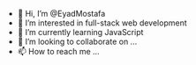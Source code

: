 - 👋 Hi, I’m @EyadMostafa
- 👀 I’m interested in full-stack web development
- 🌱 I’m currently learning JavaScript
- 💞️ I’m looking to collaborate on ...
- 📫 How to reach me ...

<!---
EyadMostafa/EyadMostafa is a ✨ special ✨ repository because its `README.md` (this file) appears on your GitHub profile.
You can click the Preview link to take a look at your changes.
--->
